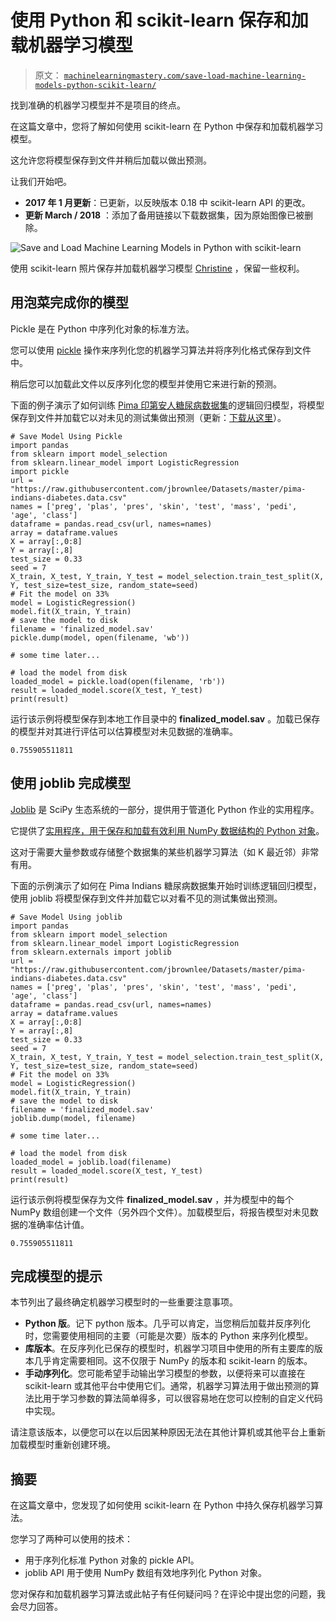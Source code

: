 # 使用 Python 和 scikit-learn 保存和加载机器学习模型

> 原文： [`machinelearningmastery.com/save-load-machine-learning-models-python-scikit-learn/`](https://machinelearningmastery.com/save-load-machine-learning-models-python-scikit-learn/)

找到准确的机器学习模型并不是项目的终点。

在这篇文章中，您将了解如何使用 scikit-learn 在 Python 中保存和加载机器学习模型。

这允许您将模型保存到文件并稍后加载以做出预测。

让我们开始吧。

*   **2017 年 1 月更新**：已更新，以反映版本 0.18 中 scikit-learn API 的更改。
*   **更新 March / 2018** ：添加了备用链接以下载数据集，因为原始图像已被删除。

![Save and Load Machine Learning Models in Python with scikit-learn](img/3a8e3f583ed428e0b6ff2a0331a6f48c.jpg)

使用 scikit-learn
照片保存并加载机器学习模型 [Christine](https://www.flickr.com/photos/spanginator/3414847568/) ，保留一些权利。

## 用泡菜完成你的模型

Pickle 是在 Python 中序列化对象的标准方法。

您可以使用 [pickle](https://docs.python.org/2/library/pickle.html) 操作来序列化您的机器学习算法并将序列化格式保存到文件中。

稍后您可以加载此文件以反序列化您的模型并使用它来进行新的预测。

下面的例子演示了如何训练 [Pima 印第安人糖尿病数据集](https://archive.ics.uci.edu/ml/datasets/Pima+Indians+Diabetes)的逻辑回归模型，将模型保存到文件并加载它以对未见的测试集做出预测（更新：[下载从这里](https://raw.githubusercontent.com/jbrownlee/Datasets/master/pima-indians-diabetes.data.csv)）。

```
# Save Model Using Pickle
import pandas
from sklearn import model_selection
from sklearn.linear_model import LogisticRegression
import pickle
url = "https://raw.githubusercontent.com/jbrownlee/Datasets/master/pima-indians-diabetes.data.csv"
names = ['preg', 'plas', 'pres', 'skin', 'test', 'mass', 'pedi', 'age', 'class']
dataframe = pandas.read_csv(url, names=names)
array = dataframe.values
X = array[:,0:8]
Y = array[:,8]
test_size = 0.33
seed = 7
X_train, X_test, Y_train, Y_test = model_selection.train_test_split(X, Y, test_size=test_size, random_state=seed)
# Fit the model on 33%
model = LogisticRegression()
model.fit(X_train, Y_train)
# save the model to disk
filename = 'finalized_model.sav'
pickle.dump(model, open(filename, 'wb'))

# some time later...

# load the model from disk
loaded_model = pickle.load(open(filename, 'rb'))
result = loaded_model.score(X_test, Y_test)
print(result)
```

运行该示例将模型保存到本地工作目录中的 **finalized_model.sav** 。加载已保存的模型并对其进行评估可以估算模型对未见数据的准确率。

```
0.755905511811
```

## 使用 joblib 完成模型

[Joblib](https://pypi.python.org/pypi/joblib) 是 SciPy 生态系统的一部分，提供用于管道化 Python 作业的实用程序。

它提供了[实用程序，用于保存和加载有效利用 NumPy 数据结构的 Python 对象](https://pythonhosted.org/joblib/generated/joblib.dump.html)。

这对于需要大量参数或存储整个数据集的某些机器学习算法（如 K 最近邻）非常有用。

下面的示例演示了如何在 Pima Indians 糖尿病数据集开始时训练逻辑回归模型，使用 joblib 将模型保存到文件并加载它以对看不见的测试集做出预测。

```
# Save Model Using joblib
import pandas
from sklearn import model_selection
from sklearn.linear_model import LogisticRegression
from sklearn.externals import joblib
url = "https://raw.githubusercontent.com/jbrownlee/Datasets/master/pima-indians-diabetes.data.csv"
names = ['preg', 'plas', 'pres', 'skin', 'test', 'mass', 'pedi', 'age', 'class']
dataframe = pandas.read_csv(url, names=names)
array = dataframe.values
X = array[:,0:8]
Y = array[:,8]
test_size = 0.33
seed = 7
X_train, X_test, Y_train, Y_test = model_selection.train_test_split(X, Y, test_size=test_size, random_state=seed)
# Fit the model on 33%
model = LogisticRegression()
model.fit(X_train, Y_train)
# save the model to disk
filename = 'finalized_model.sav'
joblib.dump(model, filename)

# some time later...

# load the model from disk
loaded_model = joblib.load(filename)
result = loaded_model.score(X_test, Y_test)
print(result)
```

运行该示例将模型保存为文件 **finalized_model.sav** ，并为模型中的每个 NumPy 数组创建一个文件（另外四个文件）。加载模型后，将报告模型对未见数据的准确率估计值。

```
0.755905511811
```

## 完成模型的提示

本节列出了最终确定机器学习模型时的一些重要注意事项。

*   **Python 版**。记下 python 版本。几乎可以肯定，当您稍后加载并反序列化时，您需要使用相同的主要（可能是次要）版本的 Python 来序列化模型。
*   **库版本**。在反序列化已保存的模型时，机器学习项目中使用的所有主要库的版本几乎肯定需要相同。这不仅限于 NumPy 的版本和 scikit-learn 的版本。
*   **手动序列化**。您可能希望手动输出学习模型的参数，以便将来可以直接在 scikit-learn 或其他平台中使用它们。通常，机器学习算法用于做出预测的算法比用于学习参数的算法简单得多，可以很容易地在您可以控制的自定义代码中实现。

请注意该版本，以便您可以在以后因某种原因无法在其他计算机或其他平台上重新加载模型时重新创建环境。

## 摘要

在这篇文章中，您发现了如何使用 scikit-learn 在 Python 中持久保存机器学习算法。

您学习了两种可以使用的技术：

*   用于序列化标准 Python 对象的 pickle API。
*   joblib API 用于使用 NumPy 数组有效地序列化 Python 对象。

您对保存和加载机器学习算法或此帖子有任何疑问吗？在评论中提出您的问题，我会尽力回答。
